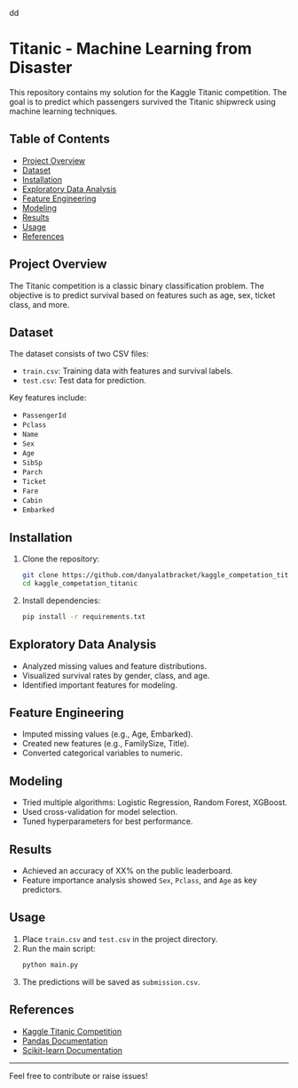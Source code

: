 dd

# Titanic - Machine Learning from Disaster

This repository contains my solution for the Kaggle Titanic competition. The goal is to predict which passengers survived the Titanic shipwreck using machine learning techniques.

## Table of Contents

- [Project Overview](#project-overview)
- [Dataset](#dataset)
- [Installation](#installation)
- [Exploratory Data Analysis](#exploratory-data-analysis)
- [Feature Engineering](#feature-engineering)
- [Modeling](#modeling)
- [Results](#results)
- [Usage](#usage)
- [References](#references)

## Project Overview

The Titanic competition is a classic binary classification problem. The objective is to predict survival based on features such as age, sex, ticket class, and more.

## Dataset

The dataset consists of two CSV files:

- `train.csv`: Training data with features and survival labels.
- `test.csv`: Test data for prediction.

Key features include:

- `PassengerId`
- `Pclass`
- `Name`
- `Sex`
- `Age`
- `SibSp`
- `Parch`
- `Ticket`
- `Fare`
- `Cabin`
- `Embarked`

## Installation

1. Clone the repository:
   ```bash
   git clone https://github.com/danyalatbracket/kaggle_competation_titanic.git
   cd kaggle_competation_titanic
   ```
2. Install dependencies:
   ```bash
   pip install -r requirements.txt
   ```

## Exploratory Data Analysis

- Analyzed missing values and feature distributions.
- Visualized survival rates by gender, class, and age.
- Identified important features for modeling.

## Feature Engineering

- Imputed missing values (e.g., Age, Embarked).
- Created new features (e.g., FamilySize, Title).
- Converted categorical variables to numeric.

## Modeling

- Tried multiple algorithms: Logistic Regression, Random Forest, XGBoost.
- Used cross-validation for model selection.
- Tuned hyperparameters for best performance.

## Results

- Achieved an accuracy of XX% on the public leaderboard.
- Feature importance analysis showed `Sex`, `Pclass`, and `Age` as key predictors.

## Usage

1. Place `train.csv` and `test.csv` in the project directory.
2. Run the main script:
   ```bash
   python main.py
   ```
3. The predictions will be saved as `submission.csv`.

## References

- [Kaggle Titanic Competition](https://www.kaggle.com/c/titanic)
- [Pandas Documentation](https://pandas.pydata.org/)
- [Scikit-learn Documentation](https://scikit-learn.org/)

---

Feel free to contribute or raise issues!

